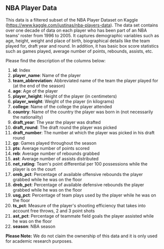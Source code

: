 ## NBA Player Data
This data is a filtered subset of the NBA Player Dataset on Kaggle (https://www.kaggle.com/justinas/nba-players-data). The data set contains over one decade of data on each player who has been part of an NBA teams' roster from 1996 to 2005. It captures demographic variables such as age, height, weight and place of birth, biographical details like the team played for, draft year and round. In addition, it has basic box score statistics such as games played, average number of points, rebounds, assists, etc.

Please find the description of the columns below:

1. **id**: Index
2. **player_name**: Name of the player
3. **team_abbreviation**: Abbreviated name of the team the player played for (at the end of the season)
4. **age**: Age of the player
5. **player_height**: Height of the player (in centimeters)
6. **player_weight**: Weight of the player (in kilograms)
7. **college**: Name of the college the player attended
8. **country**: Name of the country the player was born in (not necessarily the nationality)
9. **draft_year**: The year the player was drafted
10. **draft_round**: The draft round the player was picked
11. **draft_number**: The number at which the player was picked in his draft round
12. **gp**: Games played throughout the season
13. **pts**: Average number of points scored
14. **reb**: Average number of rebounds grabbed
15. **ast**: Average number of assists distributed
16. **net_rating**: Team's point differential per 100 possessions while the player is on the court
17. **oreb_pct**: Percentage of available offensive rebounds the player grabbed while he was on the floor
18. **dreb_pct**: Percentage of available defensive rebounds the player grabbed while he was on the floor
19. **usg_pct**: Percentage of team plays used by the player while he was on the floor
20. **ts_pct**: Measure of the player's shooting efficiency that takes into account free throws, 2 and 3 point shots 
21. **ast_pct**: Percentage of teammate field goals the player assisted while he was on the floor
22. **season**: NBA season

<b>Please Note:</b> We do not claim the ownership of this data and it is only used for academic research purposes.
